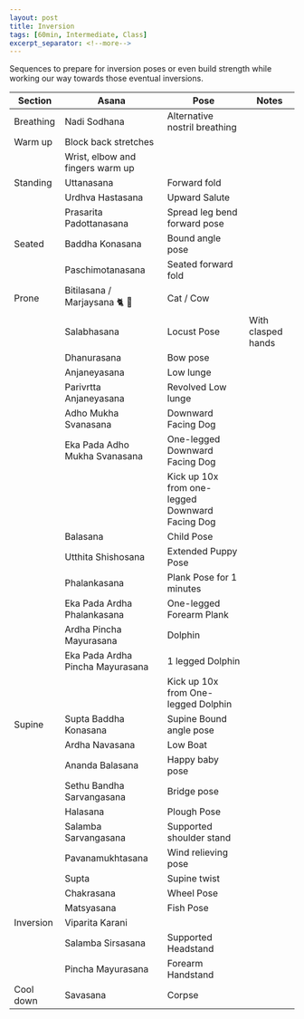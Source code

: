 ```yaml
---
layout: post
title: Inversion
tags: [60min, Intermediate, Class]
excerpt_separator: <!--more-->
---
```


Sequences to prepare for inversion poses or even build strength while working our way towards those eventual inversions.

<!--more-->

| Section | Asana | Pose | Notes
| ------ | ------ | ------ | ------ |
| Breathing | Nadi Sodhana | Alternative nostril breathing |
| Warm up | Block back stretches
| | Wrist, elbow and fingers warm up
| Standing | Uttanasana | Forward fold
| | Urdhva Hastasana | Upward Salute
| | Prasarita Padottanasana | Spread leg bend forward pose
| Seated | Baddha Konasana | Bound angle pose |
| | Paschimotanasana | Seated forward fold
| Prone | Bitilasana / Marjaysana 🐈 🐄 | Cat / Cow
| | Salabhasana | Locust Pose | With clasped hands
| | Dhanurasana | Bow pose
| | Anjaneyasana | Low lunge
| | Parivrtta Anjaneyasana | Revolved Low lunge
| | Adho Mukha Svanasana | Downward Facing Dog
| | Eka Pada Adho Mukha Svanasana | One-legged Downward Facing Dog
| | | Kick up 10x from one-legged Downward Facing Dog
| | Balasana | Child Pose
| | Utthita Shishosana | Extended Puppy Pose
| | Phalankasana | Plank Pose for 1 minutes
| | Eka Pada Ardha Phalankasana | One-legged Forearm Plank
| | Ardha Pincha Mayurasana | Dolphin
| | Eka Pada Ardha Pincha Mayurasana | 1 legged Dolphin
| | | Kick up 10x from One-legged Dolphin
| Supine | Supta Baddha Konasana | Supine Bound angle pose
| | Ardha Navasana | Low Boat |
| | Ananda Balasana | Happy baby pose
| | Sethu Bandha Sarvangasana | Bridge pose
| | Halasana | Plough Pose
| | Salamba Sarvangasana | Supported shoulder stand
| | Pavanamukhtasana | Wind relieving pose
| | Supta | Supine twist |
| | Chakrasana | Wheel Pose
| | Matsyasana | Fish Pose
| Inversion | Viparita Karani
| | Salamba Sirsasana | Supported Headstand
| | Pincha Mayurasana | Forearm Handstand
| Cool down | Savasana | Corpse
